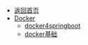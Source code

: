 - [返回首页](/)
- [Docker](Docker/)
  - [docker4springboot](Docker/docker4springboot.md)
  - [docker基础](Docker/docker基础.md)
